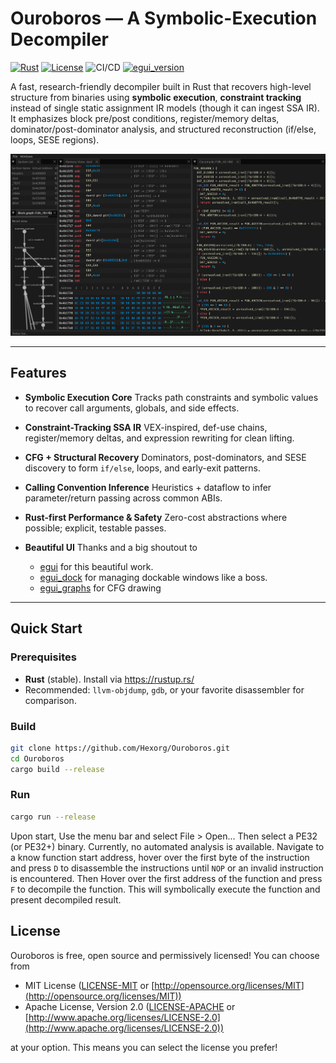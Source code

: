 # Ouroboros — A Symbolic-Execution Decompiler

[![Rust](https://img.shields.io/badge/language-Rust-orange?logo=rust)](https://www.rust-lang.org/)
[![License](https://img.shields.io/badge/license-MIT%2FApache-blue.svg)](https://github.com/Hexorg/Ouroboros#license)
![CI/CD](https://github.com/Hexorg/Ouroboros/actions/workflows/rust.yml/badge.svg)
[![egui_version](https://img.shields.io/badge/egui-0.32-blue)](https://github.com/emilk/egui)

A fast, research-friendly decompiler built in Rust that recovers high-level structure from binaries using **symbolic execution**, **constraint tracking** instead of single static assignment IR models (though it can ingest SSA IR). It emphasizes block pre/post conditions, register/memory deltas, dominator/post-dominator analysis, and structured reconstruction (if/else, loops, SESE regions).

![Screenshot](assets/screenshot.png)

---

## Features

- **Symbolic Execution Core**
  Tracks path constraints and symbolic values to recover call arguments, globals, and side effects.

- **Constraint-Tracking SSA IR**
  VEX-inspired, def-use chains, register/memory deltas, and expression rewriting for clean lifting.

- **CFG + Structural Recovery**
  Dominators, post-dominators, and SESE discovery to form `if/else`, loops, and early-exit patterns.

- **Calling Convention Inference**
  Heuristics + dataflow to infer parameter/return passing across common ABIs.

- **Rust-first Performance & Safety**
  Zero-cost abstractions where possible; explicit, testable passes.

- **Beautiful UI**
  Thanks and a big shoutout to
  * [egui](https://github.com/emilk/egui) for this beautiful work.
  * [egui_dock](https://github.com/Adanos020/egui_dock) for managing dockable windows like a boss.
  * [egui_graphs](https://github.com/blitzar-tech/egui_graphs) for CFG drawing

---

## Quick Start

### Prerequisites
- **Rust** (stable). Install via <https://rustup.rs/>
- Recommended: `llvm-objdump`, `gdb`, or your favorite disassembler for comparison.

### Build
```bash
git clone https://github.com/Hexorg/Ouroboros.git
cd Ouroboros
cargo build --release
```

### Run

```bash
cargo run --release
```

Upon start, Use the menu bar and select File > Open... Then select a PE32 (or PE32+) binary. Currently, no automated analysis is available. Navigate to a know function start address, hover over the first byte of the instruction and press `D` to disassemble the instructions until `NOP` or an invalid instruction is encountered. Then Hover over the first address of the function and press `F` to decompile the function. This will symbolically execute the function and present decompiled result.

## License

Ouroboros is free, open source and permissively licensed! You can choose from

* MIT License ([LICENSE-MIT](LICENSE-MIT) or [http://opensource.org/licenses/MIT](http://opensource.org/licenses/MIT))
* Apache License, Version 2.0 ([LICENSE-APACHE](LICENSE-APACHE) or [http://www.apache.org/licenses/LICENSE-2.0](http://www.apache.org/licenses/LICENSE-2.0))

at your option.
This means you can select the license you prefer!
